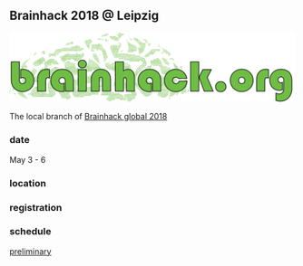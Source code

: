 ## Brainhack 2018 @ Leipzig
![](./img/brainhack_header.png)

The local branch of [Brainhack global 2018](https://www.brainhack.org/)

### date
May 3 - 6

### location

### registration

### schedule
[preliminary](schedule.md)
